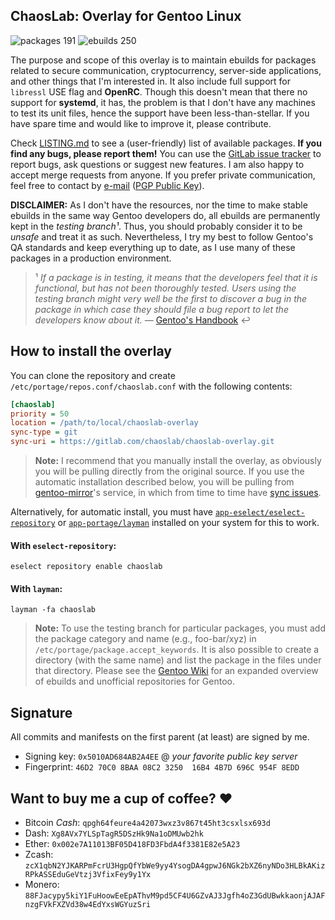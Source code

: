 ChaosLab: Overlay for Gentoo Linux
----------------------------------

![packages 191](https://img.shields.io/badge/packages-191-4472c0.svg?style=flat-square)
![ebuilds 250](https://img.shields.io/badge/ebuilds-250-f2693b.svg?style=flat-square)

The purpose and scope of this overlay is to maintain ebuilds for packages related to secure
communication, cryptocurrency, server-side applications, and other things that I'm interested
in. It also include full support for `libressl` USE flag and **OpenRC**. Though this doesn't
mean that there no support for **systemd**, it has, the problem is that I don't have any machines
to test its unit files, hence the support have been less-than-stellar. If you have spare time
and would like to improve it, please contribute.

Check [LISTING.md](LISTING.md) to see a (user-friendly) list of available packages. **If you find
any bugs, please report them!** You can use the [GitLab issue tracker](https://gitlab.com/chaoslab/chaoslab-overlay/issues)
to report bugs, ask questions or suggest new features. I am also happy to accept merge requests
from anyone. If you prefer private communication, feel free to contact by [e-mail](overlay.xml#L9)
([PGP Public Key](#signature)).

**DISCLAIMER:** As I don't have the resources, nor the time to make stable ebuilds
in the same way Gentoo developers do, all ebuilds are permanently kept in the _testing
branch¹_. Thus, you should probably consider it to be _unsafe_ and treat it as such.
Nevertheless, I try my best to follow Gentoo's QA standards and keep everything up to date,
as I use many of these packages in a production environment.

> ¹ *If a package is in testing, it means that the developers feel that it is functional,
but has not been thoroughly tested. Users using the testing branch might very well be the
first to discover a bug in the package in which case they should file a bug report to let
the developers know about it.* —
[Gentoo's Handbook](https://wiki.gentoo.org/wiki/Handbook:AMD64/Full/Portage#Testing) ↩

## How to install the overlay
You can clone the repository and create `/etc/portage/repos.conf/chaoslab.conf` with the
following contents:

```ini
[chaoslab]
priority = 50
location = /path/to/local/chaoslab-overlay
sync-type = git
sync-uri = https://gitlab.com/chaoslab/chaoslab-overlay.git
```

> **Note:** I recommend that you manually install the overlay, as obviously you will be
pulling directly from the original source. If you use the automatic installation described
below, you will be pulling from [gentoo-mirror](https://github.com/gentoo-mirror)'s
service, in which from time to time have [sync issues](https://bugs.gentoo.org/653472).

Alternatively, for automatic install, you must have
[`app-eselect/eselect-repository`](https://packages.gentoo.org/packages/app-eselect/eselect-repository)
or [`app-portage/layman`](https://packages.gentoo.org/packages/app-portage/layman)
installed on your system for this to work.

#### With `eselect-repository`:
```
eselect repository enable chaoslab
```

#### With `layman`:
```
layman -fa chaoslab
```

> **Note:** To use the testing branch for particular packages, you must add the package
category and name (e.g., foo-bar/xyz) in `/etc/portage/package.accept_keywords`. It is
also possible to create a directory (with the same name) and list the package in the
files under that directory. Please see the [Gentoo Wiki](https://wiki.gentoo.org/wiki/Ebuild_repository)
for an expanded overview of ebuilds and unofficial repositories for Gentoo.

## Signature
All commits and manifests on the first parent (at least) are signed by me.
* Signing key: `0x5010AD684AB2A4EE` @ _your favorite public key server_
* Fingerprint: `46D2 70C0 8BAA 08C2 3250  16B4 4B7D 696C 954F 8EDD`

## Want to buy me a cup of coffee? ❤
* Bitcoin _Cash_: `qpgh64feure4a42073wxz3v867t45ht3csxlsx693d`
* Dash: `Xg8AVx7YLSpTagR5DSzHk9Na1oDMUwb2hk`
* Ether: `0x002e7A11013BF05D418FD3FbdA4f3381E82e5A23`
* Zcash: `zcX1qbN2YJKARPmFcrU3HgpQfYbWe9yy4YsogDA4gpwJ6NGk2bXZ6nyNDo3HLBkAKizRPkASSEduGeVtzj3VfixFey9y1Yx`
* Monero: `88FJacypy5kiY1FuHoowEeEpAThvM9pd5CF4U6GZvAJ3Jgfh4oZ3GdUBwkkaonjAJAFnzgFVkFXZVd38w4EdYxsWGYuzSri`

